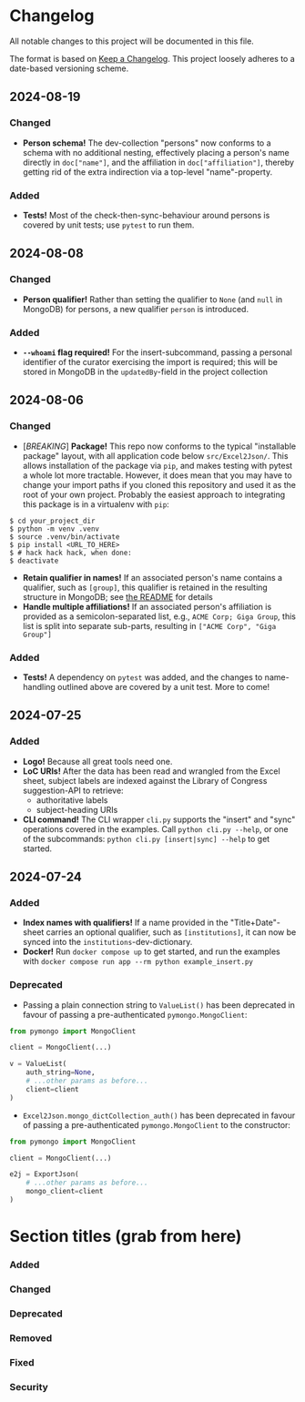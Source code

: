 # Changelog

All notable changes to this project will be documented in this file.

The format is based on [Keep a Changelog](https://keepachangelog.com/en/1.1.0/).
This project loosely adheres to a date-based versioning scheme.

## 2024-08-19

### Changed

* **Person schema!** The dev-collection "persons" now conforms to a schema with no additional nesting, effectively placing a person's name directly in `doc["name"]`, and the affiliation in `doc["affiliation"]`, thereby getting rid of the extra indirection via a top-level "name"-property.

### Added

* **Tests!** Most of the check-then-sync-behaviour around persons is covered by unit tests; use `pytest` to run them.

## 2024-08-08

### Changed

* **Person qualifier!** Rather than setting the qualifier to `None` (and `null` in MongoDB) for persons, a new qualifier `person` is introduced.

### Added

* **`--whoami` flag required!** For the insert-subcommand, passing a personal identifier of the curator exercising the import is required; this will be stored in MongoDB in the `updatedBy`-field in the project collection 

## 2024-08-06

### Changed

* [*BREAKING*] **Package!** This repo now conforms to the typical "installable package" layout, with all application code below `src/Excel2Json/`. This allows installation of the package via `pip`, and makes testing with pytest a whole lot more tractable. However, it does mean that you may have to change your import paths if you cloned this repository and used it as the root of your own project. Probably the easiest approach to integrating this package is in a virtualenv with `pip`:

```shell
$ cd your_project_dir
$ python -m venv .venv
$ source .venv/bin/activate
$ pip install <URL_TO_HERE>
$ # hack hack hack, when done:
$ deactivate
```
* **Retain qualifier in names!** If an associated person's name contains a qualifier, such as `[group]`, this qualifier is retained in the resulting structure in MongoDB; see [the README](./README.md#name) for details
* **Handle multiple affiliations!** If an associated person's affiliation is provided as a semicolon-separated list, e.g., `ACME Corp; Giga Group`, this list is split into separate sub-parts, resulting in `["ACME Corp", "Giga Group"]`

### Added

* **Tests!** A dependency on `pytest` was added, and the changes to name-handling outlined above are covered by a unit test. More to come!

## 2024-07-25

### Added

* **Logo!** Because all great tools need one.
* **LoC URIs!** After the data has been read and wrangled from the Excel sheet, subject labels are indexed against the Library of Congress suggestion-API to retrieve:
  * authoritative labels
  * subject-heading URIs
* **CLI command!** The CLI wrapper `cli.py` supports the "insert" and "sync" operations covered in the examples. Call `python cli.py --help`, or one of the subcommands: `python cli.py [insert|sync] --help` to get started.

## 2024-07-24

### Added

* **Index names with qualifiers!** If a name provided in the "Title+Date"-sheet carries an optional qualifier, such as `[institutions]`, it can now be synced into the `institutions`-dev-dictionary. 
* **Docker!** Run `docker compose up` to get started, and run the examples with `docker compose run app --rm python example_insert.py`

### Deprecated

* Passing a plain connection string to `ValueList()` has been deprecated in favour of passing a pre-authenticated `pymongo.MongoClient`:
```python
from pymongo import MongoClient

client = MongoClient(...)

v = ValueList(
    auth_string=None,
    # ...other params as before...
    client=client
)
```

* `Excel2Json.mongo_dictCollection_auth()` has been deprecated in favour of passing a pre-authenticated `pymongo.MongoClient` to the constructor:
```python
from pymongo import MongoClient

client = MongoClient(...)

e2j = ExportJson(
    # ...other params as before...
    mongo_client=client
)
```
 
# Section titles (grab from here)
### Added
### Changed
### Deprecated
### Removed
### Fixed
### Security

    
